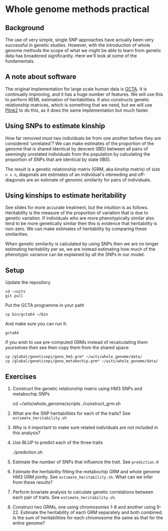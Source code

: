 Whole genome methods practical
==============================

## Background

The use of very simple, single SNP approaches have actually been very successful in genetic studies. However, with the introduction of whole genome methods the scope of what we might be able to learn from genetic data has broadened significantly. Here we'll look at some of the fundamentals.


## A note about software

The original implementation for large scale human data is [GCTA](http://www.complextraitgenomics.com/software/gcta/). It is continually improving, and it has a huge number of features. We will use this to perform REML estimation of heritabilities. It also constructs genetic relationship matrices, which is something that we need, but we will use [Plink2](https://www.cog-genomics.org/plink2/) to do this, as it does the same implementation but much faster.


## Using SNPs to estimate kinship

How far removed must two individuals be from one another before they are considered 'unrelated'? We can make estimates of the proportion of the genome that is shared identical by descent (IBD) between all pairs of seemingly unrelated individuals from the population by calculating the proportion of SNPs that are identical by state (IBS). 

The result is a genetic relationship matrix (GRM, aka kinship matrix) of size `n x n`, diagonals are estimates of an individual's inbreeding and off-diagonals are an estimate of genomic similarity for pairs of individuals.


## Using kinships to estimate heritability

See slides for more accurate treatment, but the intuition is as follows. Heritability is the measure of the proportion of variation that is due to genetic variation. If individuals who are more phenotypically similar also tend to be more genetically similar then this is evidence that heritability is non-zero. We can make estimates of heritability by comparing these similarities.

When genetic similarity is calculated by using SNPs then we are no longer estimating heritability per se, we are instead estimating how much of the phenotypic variance can be explained by all the SNPs in our model.

## Setup

Update the repository

    cd ~/wits
    git pull

Put the GCTA programme in your path

    cp bin/gcta64 ~/bin

And make sure you can run it:

    gcta64

If you wish to use pre-computed GRMs instead of recalculating them yourselves then see then copy them from the shared space:

    cp /global/geneticepi/geno_hm3.grm* ~/wits/whole_genome/data/
    cp /global/geneticepi/geno_metabochip.grm* ~/wits/whole_genome/data/

## Exercises

1. Construct the genetic relationship matrix using HM3 SNPs and metabochip SNPs

    cd ~/wits/whole_genome/scripts
    ./construct_grm.sh

2. What are the SNP heritabilities for each of the traits? See `estimate_heritability.sh`
3. Why is it important to make sure related individuals are not included in this analysis?
4. Use BLUP to predict each of the three traits

    ./prediction.sh

5. Estimate the number of SNPs that influence the trait. See `prediction.R`
6. Estimate the heritability fitting the metabochip GRM and whole genome HM3 GRM jointly. See `estimate_heritability.sh`. What can we infer from these results?
7. Perform bivariate analysis to calculate genetic correlations between each pair of traits. See `estimate_heritability.sh`.
8. Construct two GRMs, one using chromosomes 1-8 and another using 9-22. Estimate the heritability of each GRM separately and both combined. Is the sum of heritabilities for each chromosome the same as that for the entire genome?
